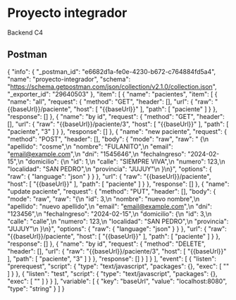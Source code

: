 # Proyecto integrador

Backend C4

## Postman

{
"info": {
"\_postman_id": "e6682d1a-fe0e-4230-b672-c764884fd5a4",
"name": "proyecto-integrador",
"schema": "https://schema.getpostman.com/json/collection/v2.1.0/collection.json",
"\_exporter_id": "29640503"
},
"item": [
{
"name": "pacientes",
"item": [
{
"name": "all",
"request": {
"method": "GET",
"header": [],
"url": {
"raw": "{{baseUrl}}/paciente",
"host": [
"{{baseUrl}}"
],
"path": [
"paciente"
]
}
},
"response": []
},
{
"name": "by id",
"request": {
"method": "GET",
"header": [],
"url": {
"raw": "{{baseUrl}}/paciente/3",
"host": [
"{{baseUrl}}"
],
"path": [
"paciente",
"3"
]
}
},
"response": []
},
{
"name": "new paciente",
"request": {
"method": "POST",
"header": [],
"body": {
"mode": "raw",
"raw": " {\n \"apellido\": \"cosme\",\n \"nombre\": \"FULANITO\",\n \"email\": \"email@example.com\",\n \"dni\": \"1545646\",\n \"fechaIngreso\": \"2024-02-15\",\n \"domicilio\": {\n \"id\": 1,\n \"calle\": \"SIEMPRE VIVA\",\n \"numero\": 123,\n \"localidad\": \"SAN PEDRO\",\n \"provincia\": \"JUJUY\"\n }\n}",
"options": {
"raw": {
"language": "json"
}
}
},
"url": {
"raw": "{{baseUrl}}/paciente",
"host": [
"{{baseUrl}}"
],
"path": [
"paciente"
]
}
},
"response": []
},
{
"name": "update paciente",
"request": {
"method": "PUT",
"header": [],
"body": {
"mode": "raw",
"raw": "{\n \"id\": 3,\n \"nombre\": \"nuevo nombre\",\n \"apellido\": \"nuevo apellido\",\n \"email\": \"email@example.com\",\n \"dni\": \"123456\",\n \"fechaIngreso\": \"2024-02-15\",\n \"domicilio\": {\n \"id\": 3,\n \"calle\": \"calle\",\n \"numero\": 123,\n \"localidad\": \"SAN PEDRO\",\n \"provincia\": \"JUJUY\"\n }\n}",
"options": {
"raw": {
"language": "json"
}
}
},
"url": {
"raw": "{{baseUrl}}/paciente",
"host": [
"{{baseUrl}}"
],
"path": [
"paciente"
]
}
},
"response": []
},
{
"name": "by id",
"request": {
"method": "DELETE",
"header": [],
"url": {
"raw": "{{baseUrl}}/paciente/3",
"host": [
"{{baseUrl}}"
],
"path": [
"paciente",
"3"
]
}
},
"response": []
}
]
}
],
"event": [
{
"listen": "prerequest",
"script": {
"type": "text/javascript",
"packages": {},
"exec": [
""
]
}
},
{
"listen": "test",
"script": {
"type": "text/javascript",
"packages": {},
"exec": [
""
]
}
}
],
"variable": [
{
"key": "baseUrl",
"value": "localhost:8080",
"type": "string"
}
]
}
